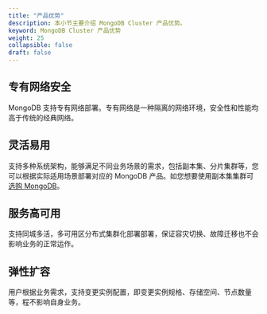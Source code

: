 ```yaml
---
title: "产品优势"
description: 本小节主要介绍 MongoDB Cluster 产品优势。 
keyword: MongoDB Cluster 产品优势 
weight: 25
collapsible: false
draft: false
---
```



## 专有网络安全

MongoDB 支持专有网络部署。专有网络是一种隔离的网络环境，安全性和性能均高于传统的经典网络。

## 灵活易用

支持多种系统架构，能够满足不同业务场景的需求，包括副本集、分片集群等，您可以根据实际适用场景部署对应的 MongoDB 产品。如您想要使用副本集集群可[选购 MongoDB](../../../mongodb_cluster/intro/introduction)。

## 服务高可用

支持同城多活，多可用区分布式集群化部署部署，保证容灾切换、故障迁移也不会影响业务的正常运作。

## 弹性扩容

用户根据业务需求，支持变更实例配置，即变更实例规格、存储空间、节点数量等，程不影响自身业务。
